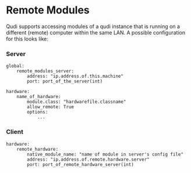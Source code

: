 # Remote Modules

Qudi supports accessing modules of a qudi instance that is running on a different (remote) computer within the same LAN. A possible configuration for this looks like:

### Server


    global:
        remote_modules_server:
            address: "ip.address.of.this.machine"
            port: port_of_the_server(int)
          
    hardware:
        name_of_hardware:
            module.class: "hardwarefile.classname"
            allow_remote: True
            options:
                ...

### Client

    hardware:
        remote_hardware:
            native_module_name: "name of module in server's config file"
            address: "ip.address.of.remote.hardware.server"
            port: port_of_remote_hardware_server(int)
